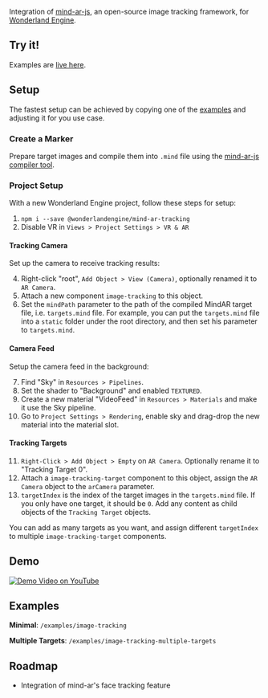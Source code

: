 Integration of [mind-ar-js](https://github.com/hiukim/mind-ar-js), an
open-source image tracking framework,
for [Wonderland Engine](https://wonderlandengine.com/).

## Try it!

Examples are [live here](https://wonderlandengine.github.io/wonderland-mind-ar-tracking).

## Setup

The fastest setup can be achieved by copying one of the [examples](#examples)
and adjusting it for you use case.

### Create a Marker

Prepare target images and compile them into `.mind` file using the
[mind-ar-js compiler tool](https://hiukim.github.io/mind-ar-js-doc/tools/compile).

### Project Setup

With a new Wonderland Engine project, follow these steps for setup:

1. `npm i --save @wonderlandengine/mind-ar-tracking`
2. Disable VR in `Views > Project Settings > VR & AR`

#### Tracking Camera

Set up the camera to receive tracking results:

4. Right-click "root", `Add Object > View (Camera)`, optionally renamed it to `AR Camera`.
5. Attach a new component `image-tracking` to this object.
6. Set the `mindPath` parameter to the path of the compiled MindAR target file, i.e. `targets.mind` file.
   For example, you can put the `targets.mind` file into a `static` folder under the root directory,
   and then set his parameter to `targets.mind`.

#### Camera Feed

Setup the camera feed in the background:

7. Find "Sky" in `Resources > Pipelines`.
8. Set the shader to "Background" and enabled `TEXTURED`.
9. Create a new material "VideoFeed" in `Resources > Materials` and make it use the Sky pipeline.
10. Go to `Project Settings > Rendering`, enable sky and drag-drop the new material into the material slot.

#### Tracking Targets

11. `Right-Click > Add Object > Empty` on `AR Camera`. Optionally rename it to "Tracking Target 0".
12. Attach a `image-tracking-target` component to this object, assign the `AR Camera` object to the `arCamera` parameter.
13. `targetIndex` is the index of the target images in the `targets.mind` file. If you only have one target, it should be `0`.
    Add any content as child objects of the `Tracking Target` objects.

You can add as many targets as you want, and assign different `targetIndex` to multiple `image-tracking-target` components.

## Demo

[![Demo Video on YouTube](https://img.youtube.com/vi/0PJngMiO_tM/0.jpg)](https://www.youtube.com/watch?v=0PJngMiO_tM)

## Examples

**Minimal**: `/examples/image-tracking`

**Multiple Targets**: `/examples/image-tracking-multiple-targets`

## Roadmap

- Integration of mind-ar's face tracking feature
